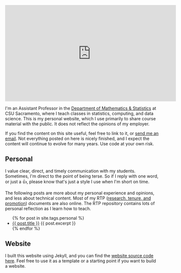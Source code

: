 ---
---

<iframe width="560" height="315" src="https://www.youtube.com/embed/eJooFMxrPMo" frameborder="0" allow="accelerometer; autoplay; encrypted-media; gyroscope; picture-in-picture" allowfullscreen></iframe>

I'm an Assistant Professor in the [Department of Mathematics & Statistics](https://www.csus.edu/college/natural-sciences-mathematics/mathematics-statistics/) at CSU Sacramento, where I teach classes in statistics, computing, and data science.
This is my personal website, which I use primarily to share course material with the public.
It does not reflect the opinions of my employer.

If you find the content on this site useful, feel free to link to it, or [send me an email](mailto:fitzgerald@csus.edu).
Not everything posted on here is nicely finished, and I expect the content will continue to evolve for many years.
Use code at your own risk.

## Personal

I value clear, direct, and timely communication with my students.
Sometimes, I'm direct to the point of being terse.
So if I reply with one word, or just a 👍, please know that's just a style I use when I'm short on time.

The following posts are more about my personal experience and opinions, and less about technical content.
Most of my RTP ([research, tenure, and promotion](https://github.com/clarkfitzg/rtp)) documents are also online.
The RTP repository contains lots of personal reflection as I learn how to teach.

<ul>
  {% for post in site.tags.personal %}
    <li>
      <a href="{{ post.url | relative_url }}">{{ post.title }}</a>
      {{ post.excerpt }}
    </li>
  {% endfor %}
</ul>


## Website

I built this website using Jekyll, and you can find the [website source code here](https://github.com/clarkfitzg/csus_website).
Feel free to use it as a template or a starting point if you want to build a website.
